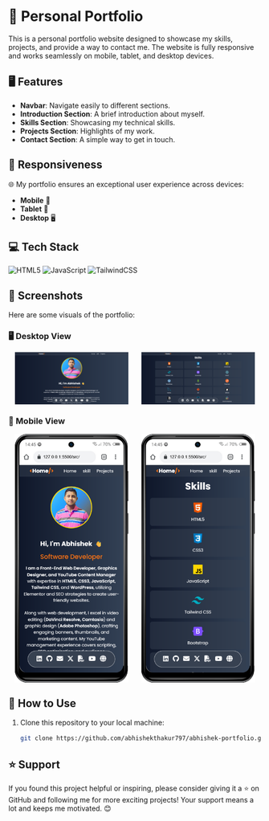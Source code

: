 # 🌟 Personal Portfolio

This is a personal portfolio website designed to showcase my skills, projects, and provide a way to contact me. The website is fully responsive and works seamlessly on mobile, tablet, and desktop devices.

## 🖥️ Features

- **Navbar**: Navigate easily to different sections.
- **Introduction Section**: A brief introduction about myself.
- **Skills Section**: Showcasing my technical skills.
- **Projects Section**: Highlights of my work.
- **Contact Section**: A simple way to get in touch.

## 📱 Responsiveness

🌐 My portfolio ensures an exceptional user experience across devices:

- **Mobile** 📱
- **Tablet** 📔
- **Desktop** 🖥️

## 💻 Tech Stack

![HTML5](https://img.shields.io/badge/html5-%23E34F26.svg?style=for-the-badge&logo=html5&logoColor=white)
![JavaScript](https://img.shields.io/badge/javascript-%23323330.svg?style=for-the-badge&logo=javascript&logoColor=%23F7DF1E)
![TailwindCSS](https://img.shields.io/badge/tailwindcss-%2338B2AC.svg?style=for-the-badge&logo=tailwind-css&logoColor=white)

## 📸 **Screenshots**

Here are some visuals of the portfolio:

### 🖥️ Desktop View

<div style="display: flex; justify-content: space-around; align-items: center;">
  <img src="./src/img/readme%20files/Desktop_SS1.png" alt="DESKTOP 1" style="width: 45%;"/>
  <img src="./src/img/readme%20files/Desktop_SS2.png" alt="DESKTOP 2" style="width: 45%;"/>
</div>

### 📱 Mobile View

<div style="display: flex; justify-content: space-around; align-items: center;">
  <img src="./src/img/readme%20files/Mobile_SS1.png" alt="MOBILE 1" style="width: 45%;"/>
  <img src="./src/img/readme%20files/Mobile_SS2.png" alt="MOBILE 2" style="width: 45%;"/>
</div>

## 🚀 How to Use

1. Clone this repository to your local machine:
   ```bash
   git clone https://github.com/abhishekthakur797/abhishek-portfolio.git
   ```

## ⭐ Support

If you found this project helpful or inspiring, please consider giving it a ⭐ on GitHub and following me for more exciting projects! Your support means a lot and keeps me motivated. 😊
